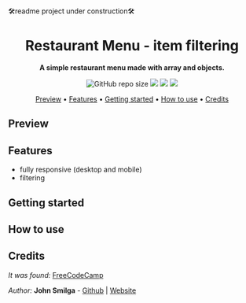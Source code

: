 
🛠readme project under construction🛠

<div align="center">
<h1>Restaurant Menu - item filtering</h1>

**A simple restaurant menu made with array and objects.**

![GitHub repo size](https://img.shields.io/github/repo-size/pehmattos/restaurant-menu)
![](https://badgen.net/badge/category/tutorial/red)
![](https://img.shields.io/website-up-down-green-red/http/monip.org.svg)
![](https://img.shields.io/github/license/pehmattos/restaurant-menu.svg)
  
 [Preview](#preview)  •
 [Features](#features)  • 
 [Getting started](#getting-started)  •
 [How to use](#how-to-use)  •
 [Credits](#credits)
  

</div>



## Preview

## Features

- fully responsive (desktop and mobile)
- filtering

## Getting started

## How to use

## Credits
_It was found:_ [FreeCodeCamp](https://www.freecodecamp.org/news/javascript-projects-for-beginners/)

_Author:_ **John Smilga** - [Github](https://github.com/john-smilga/javascript-basic-projects/tree/master/08-menu) | [Website](https://www.johnsmilga.com/)



